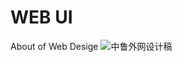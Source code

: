 # WEB UI
About of Web Desige
![中鲁外网设计稿](https://github.com/liuazi/UI-Deisgn/blob/master/中鲁外网设计稿展示.jpg)
